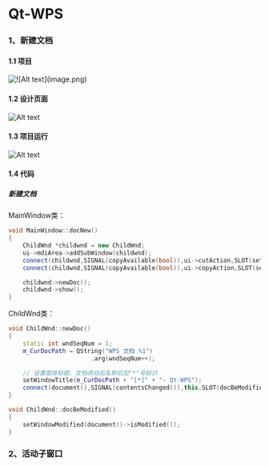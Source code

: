 # Qt-WPS
### 1、新建文档
#### 1.1 项目
![!\[Alt text\](image.png)](<截屏2023-12-18 17.29.16.png>)
#### 1.2 设计页面
![Alt text](<截屏2023-12-18 17.16.07.png>)
#### 1.3 项目运行
![Alt text](<截屏2023-12-18 17.31.21.png>)
#### 1.4 代码
##### 新建文档
MainWindow类：
```c++
void MainWindow::docNew()
{
    ChildWnd *childwnd = new ChildWnd;
    ui->mdiArea->addSubWindow(childwnd);
    connect(childwnd,SIGNAL(copyAvailable(bool)),ui->cutAction,SLOT(setEnabled(bool)));
    connect(childwnd,SIGNAL(copyAvailable(bool)),ui->copyAction,SLOT(setEnabled(bool)));

    childwnd->newDoc();
    childwnd->show();
}
```

ChildWnd类：
```c++
void ChildWnd::newDoc()
{
    static int wndSeqNum = 1;
    m_CurDocPath = QString("WPS 文档 %1")
                       .arg(wndSeqNum++);

    // 设置窗体标题，文档改动后名称后加"*"号标识
    setWindowTitle(m_CurDocPath + "[*]" + "- Qt-WPS");
    connect(document(),SIGNAL(contentsChanged()),this,SLOT(docBeModified()));
}

void ChildWnd::docBeModified()
{
    setWindowModified(document()->isModified());
}

```

### 2、活动子窗口
